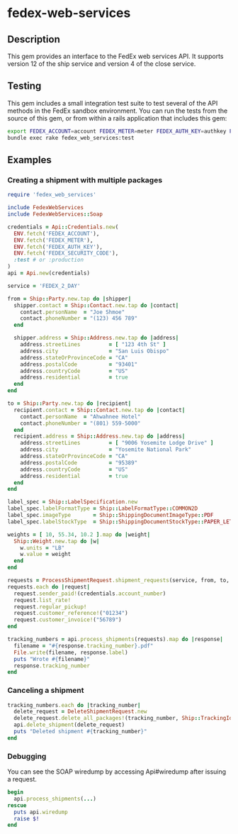# fedex-web-services
## Description
This gem provides an interface to the FedEx web services API.  It supports version 12 of the ship service and version 4 of the close service.

## Testing
This gem includes a small integration test suite to test several of the API methods in the FedEx sandbox environment. You can run the tests from the source of this gem, or from within a rails application that includes this gem:

```bash
export FEDEX_ACCOUNT=account FEDEX_METER=meter FEDEX_AUTH_KEY=authkey FEDEX_SECURITY_CODE=code
bundle exec rake fedex_web_services:test
```

## Examples
### Creating a shipment with multiple packages

```ruby
require 'fedex_web_services'

include FedexWebServices
include FedexWebServices::Soap

credentials = Api::Credentials.new(
  ENV.fetch('FEDEX_ACCOUNT'),
  ENV.fetch('FEDEX_METER'),
  ENV.fetch('FEDEX_AUTH_KEY'),
  ENV.fetch('FEDEX_SECURITY_CODE'),
  :test # or :production
)
api = Api.new(credentials)

service = 'FEDEX_2_DAY'

from = Ship::Party.new.tap do |shipper|
  shipper.contact = Ship::Contact.new.tap do |contact|
    contact.personName  = "Joe Shmoe"
    contact.phoneNumber = "(123) 456 789"
  end

  shipper.address = Ship::Address.new.tap do |address|
    address.streetLines         = [ "123 4th St" ]
    address.city                = "San Luis Obispo"
    address.stateOrProvinceCode = "CA"
    address.postalCode          = "93401"
    address.countryCode         = "US"
    address.residential         = true
  end
end

to = Ship::Party.new.tap do |recipient|
  recipient.contact = Ship::Contact.new.tap do |contact|
    contact.personName  = "Ahwahnee Hotel"
    contact.phoneNumber = "(801) 559-5000"
  end
  recipient.address = Ship::Address.new.tap do |address|
    address.streetLines         = [ "9006 Yosemite Lodge Drive" ]
    address.city                = "Yosemite National Park"
    address.stateOrProvinceCode = "CA"
    address.postalCode          = "95389"
    address.countryCode         = "US"
    address.residential         = true
  end
end

label_spec = Ship::LabelSpecification.new
label_spec.labelFormatType = Ship::LabelFormatType::COMMON2D
label_spec.imageType       = Ship::ShippingDocumentImageType::PDF
label_spec.labelStockType  = Ship::ShippingDocumentStockType::PAPER_LETTER

weights = [ 10, 55.34, 10.2 ].map do |weight|
  Ship::Weight.new.tap do |w|
    w.units = "LB"
    w.value = weight
  end
end

requests = ProcessShipmentRequest.shipment_requests(service, from, to, label_spec, weights)
requests.each do |request|
  request.sender_paid!(credentials.account_number)
  request.list_rate!
  request.regular_pickup!
  request.customer_reference!("01234")
  request.customer_invoice!("56789")
end

tracking_numbers = api.process_shipments(requests).map do |response|
  filename = "#{response.tracking_number}.pdf"
  File.write(filename, response.label)
  puts "Wrote #{filename}"
  response.tracking_number
end
```

### Canceling a shipment

```ruby
tracking_numbers.each do |tracking_number|
  delete_request = DeleteShipmentRequest.new
  delete_request.delete_all_packages!(tracking_number, Ship::TrackingIdType::EXPRESS)
  api.delete_shipment(delete_request)
  puts "Deleted shipment #{tracking_number}"
end
```

### Debugging
You can see the SOAP wiredump by accessing Api#wiredump after issuing a request.
```ruby
begin
  api.process_shipments(...)
rescue
  puts api.wiredump
  raise $!
end
```
